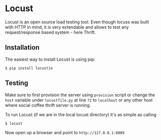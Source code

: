# Locust

Locust is an open source load testing tool. Even though locuss was built with HTTP in mind, it is
very extendable and allows to test any request/response based system - here Thrift.

## Installation

The easiest way to install Locust is using pip:

    $ pip install locustio

## Testing

Make sure to first provision the server using `provision` script or change the `host` variable under `locustfile.py` at line `72`
to `localhost` or any other host where social coffee thrift server is running.

To run Locust (if we are in the local locust directory) it's as simple as calling

    $ locust

Now open up a browser and point to `http://127.0.0.1:8089`
